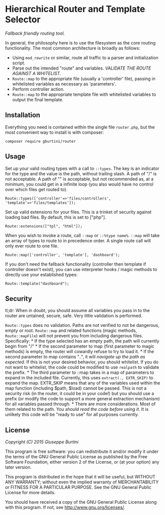 Hierarchical Router and Template Selector
============================

_Fallback friendly routing tool._

In general, the philosophy here is to use the filesystem as the core routing functionality. The most common architecture is broadly as follows:

* Using `mod_rewrite` or similar, route all traffic to a parser and initialization script.
* Parse out the intended "route" and variables. _VALIDATE THE ROUTE AGAINST A WHITELIST._
* `Route::map` to the appropriate file (usually a 'controller' file), passing in whitelisted variables as necessary as 'parameters'.
* Perform controller action.
* `Route::map` to the appropriate template file with whitelisted variables to output the final template.


Installation
------------

Everything you need is contained within the single file ``router.php``, but the most convenient way to install is with composer:

    composer require gburtini/router

Usage
-----

Set up your valid routing types with a call to `::types`. The key is an indicator for the type and the value is the path, without trailing slash. A path of "/" is not acceptable. A path of "" is acceptable, but not recommended as, at a minimum, you could get in a infinite loop (you also would have no control over which files get routed to).

    Route::types(['controller'=>'files/controllers', 'template'=>'files/templates']);

Set up valid extensions for your files. This is a trinket of security against loading bad files. By default, this is set to ["php"].
	
    Route::extensions(["tpl", "html"]);

When you wish to invoke a route, call `::map` or `::%type name%`. `::map` will take an array of types to route to in precedence order. A single route call will only ever route to one file.

    Route::map(['controller', 'template'], 'dashboard');

If you don't need the fallback functionality (controller then template if controller doesn't exist), you can use interpreter hooks / magic methods to directly use your established types:

    Route::template("dashboard");


Security
--------

tl;dr: When in doubt, you should assume all variables you pass in to the router are untained, secure, safe. Very little validation is performed.

`Route::types` does no validation. Paths are not verified to not be dangerous, empty or root. 
`Route::map` and related functions (magic methods, `Route::mapFile`) will not prevent you from including dangerous files. Specifically:
	* If the type selected has an empty path, the path will currently begin from "/"
	* If the second parameter to map (first parameter to magic methods) is empty, the router will cowardly refuse to try to load it. 
	* If the second parameter to map contains "..", it will _navigate up the path as expected_. If this is not your desired behavior, you should whitelist. If you do not want to whitelist, the code could be modified to use `realpath` to validate the prefix.
	* The third parameter to ::map takes in a map of parameters to expand in the included file. Currently, this uses `extract(., EXTR_SKIP)` to expand the map. EXTR_SKIP means that any of the variables used within the map function (including $path, $load) cannot be passed. This is not a security risk (in the router, it could be in your code!) but you should use a prefix (or modify the code to support a more general extraction mechanism) for all variables passed through.
	* There are more considerations. Most of them related to the path. You *should read the code before using it*. It is unlikely this code will be "ready to use" for all purposes currently.    
    

License
-------
*Copyright (C) 2015 Giuseppe Burtini*

This program is free software: you can redistribute it and/or modify it under the terms of the GNU General Public License as published by the Free Software Foundation, either version 2 of the License, or (at your option) any later version.

This program is distributed in the hope that it will be useful, but WITHOUT ANY WARRANTY; without even the implied warranty of MERCHANTABILITY or FITNESS FOR A PARTICULAR PURPOSE.  See the GNU General Public License for more details.

You should have received a copy of the GNU General Public License along with this program.  If not, see <http://www.gnu.org/licenses/>.

